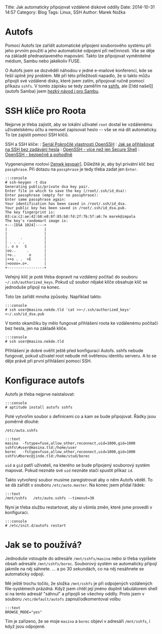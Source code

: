 Title: Jak automaticky připojovat vzdálené diskové oddíly
Date: 2014-10-31 14:57
Category: Blog
Tags: Linux, SSH
Author: Marek Nožka

Autofs
==========

Pomocí Autofs lze zařídit automatické připojení souborového systému při jeho
prvním použití a jeho automatické odpojení při nečinnosti. Vše se děje na
základě přednastaveného mapování. Takto lze připojovat vyměnitelné médium,
Sambu nebo jakékoliv FUSE. 

O Autofs jsem se dozvěděl náhodou v jedné e-mailové konferenci, kde se řešil
úplně jiný problém. Mě při této příležitosti napadlo, že si takto můžu připojit
své vzdálené disky, které jsem zatím, připojoval ručně pomocí příkazu `sshfs`.
V tomto zápisku se tedy zaměřím na [sshfs](http://packages.debian.org/sshfs), 
ale [[!dd našel]](autofs Samba) jsem [hezký návod i pro Sambu][].

[hezký návod i pro Sambu]: http://www.howtoforge.com/accessing_windows_or_samba_shares_using_autofs
[Jak se přihlašovat na SSH bez zadávání hesla]: http://www.root.cz/clanky/jak-se-prihlasovat-na-ssh-bez-zadavani-hesla/
[Seriál Pokročilé vlastnosti OpenSSH]: http://www.root.cz/serialy/pokrocile-vlastnosti-openssh/
[OpenSSH - více než jen Secure Shell]: http://www.abclinuxu.cz/clanky/bezpecnost/openssh-vice-nez-jen-secure-shell
[OpenSSH - bezpečně a pohodlně]: https://www.abclinuxu.cz/clanky/bezpecnost/openssh-bezpecne-a-pohodlne


SSH klíče pro Roota
====================

Nejprve je třeba zajistit, aby se lokální uživatel `root` dostal ke vzdálenému
uživatelskému účtu a nemusel zapisovat heslo -- vše se má dít automaticky. To
lze zajistit pomocí SSH klíčů.

SSH a SSH klíče:
: [Seriál Pokročilé vlastnosti OpenSSH][]
: [Jak se přihlašovat na SSH bez zadávání hesla][]
: [OpenSSH - více než jen Secure Shell][]
: [OpenSSH - bezpečně a pohodlně][]

Vygenerujeme rootovi [[!enwk keypair]](). Důležité je, aby byl privátní klíč 
bez `passphrase`. Při dotazu na `passphrase` je tedy třeba zadat jen `Enter`.


    :::console
    # ssh-keygen -t dsa
    Generating public/private dsa key pair.
    Enter file in which to save the key (/root/.ssh/id_dsa):
    Enter passphrase (empty for no passphrase): 
    Enter same passphrase again: 
    Your identification has been saved in /root/.ssh/id_dsa.
    Your public key has been saved in /root/.ssh/id_dsa.pub.
    The key fingerprint is:
    03:ca:c2:ae:42:b8:e8:8f:85:b8:fd:2f:7b:5f:a6:7e marek@impala
    The key's randomart image is:
    +---[DSA 1024]----+
    |                 |
    |                 |
    |      .          |
    | . . . .         |
    |. o o   S        |
    |oo..     .       |
    |+o..      o      |
    |++o . .  +E      |
    |=oooo=.o+.       |
    +-----------------+


Veřejný klíč je poté třeba dopravit na vzdálený počítač do souboru
`~/.ssh/authorized_keys`. Pokud už soubor nějaké klíče obsahuje klíč se
jednoduše připojí na konec.

Toto lze zařídit mnoha způsoby. Například takto:

    :::console
    # ssh user@masina.nekde.tld 'cat >>~/.ssh/authorized_keys' <~/.ssh/id_dsa.pub

V tomto okamžiku by mělo fungovat přihlášení roota ke vzdálenému počítači bez
hesla, jen na základě klíče.

    :::console
    # ssh user@masina.nekde.tld

Přihlášení je dobré ověřit ještě před konfigurací Autofs. sshfs nebude
fungovat, pokud uživatel root nebude mít ověřenou identitu serveru. A to se
děje právě při první přihlášení pomocí SSH.


Konfigurace autofs
====================

Autofs je třeba nejprve naistalovat:

    :::console
    # aptitude install autofs sshfs

Poté vytvořím soubor s definicemi co a kam se bude připojovat. Řádky jsou
poměrně dlouhé:

`/etc/auto.sshfs`


    :::text
    masina  -fstype=fuse,allow_other,reconnect,uid=1000,gid=1000 sshfs\#user@masina.tld:/home/user
    borec   -fstype=fuse,allow_other,reconnect,uid=1000,gid=1000 sshfs\#borec@jinde.tld:/home/stud/borec

`uid` a `gid` patří uživateli, na kterého se bude připojený souborový systém
mapovat. Pokud neznáte své `uid` neznáte stačí spustit příkaz `id`.


Takto vytvořený soubor musíme zaregistrovat aby o něm Autofs věděl. To se dá
zařídit v souboru `/etc/auto.master`. Na konec jsem přidal řádek:

    :::text
    /mnt/sshfs   /etc/auto.sshfs --timeout=30

Nyní je třeba službu restartovat, aby si všimla změn, které jsme provedli v
konfiguraci.

    :::console
    # /etc/init.d/autofs restart


Jak se to používá?
===================

Jednoduše vstoupíte do adresáře `/mnt/sshfs/masina` nebo si třeba vypíšete
obsah adresáře `/mnt/sshfs/borec`. Souborový systém se automaticky připojí
jakmile na něj sáhnete. ... a po 30 sekundách, co na něj nesáhnete se
automaticky odpojí.

Mě ještě trochu točilo, že složka `/mnt/sshfs` je při odpojených vzdálených
file-systémech prázdná. Když jsem chtěl její jméno doplnit tabulátorem shell si
na tento adresář "sáhnul" a připojili se všechny oddíly. Proto jsem v souboru
`/etc/default/autofs` zapnul/odkomentoval volbu 

    :::text
    BROWSE_MODE="yes"

Tím je zařízeno, že se moje `masina` a `borec` objeví v adresáři `/mnt/sshfs`,
i když jsou odpojené.
